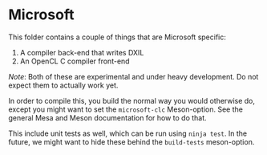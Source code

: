 # Microsoft

This folder contains a couple of things that are Microsoft specific:

1. A compiler back-end that writes DXIL
2. An OpenCL C compiler front-end

_Note_: Both of these are experimental and under heavy development. Do not
        expect them to actually work yet.

In order to compile this, you build the normal way you would otherwise do,
except you might want to set the `microsoft-clc` Meson-option. See
the general Mesa and Meson documentation for how to do that.

This include unit tests as well, which can be run using `ninja test`. In the
future, we might want to hide these behind the `build-tests` meson-option.
